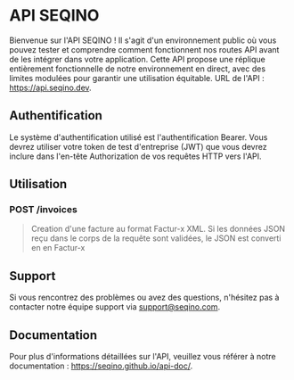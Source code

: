 # API SEQINO

Bienvenue sur l'API SEQINO ! Il s'agit d'un environnement public où vous pouvez tester et comprendre comment fonctionnent nos routes API avant de les intégrer dans votre application. Cette API propose une réplique entièrement fonctionnelle de notre environnement en direct, avec des limites modulées pour garantir une utilisation équitable.
URL de l'API : https://api.seqino.dev.

## Authentification
Le système d'authentification utilisé est l'authentification Bearer. Vous devrez utiliser votre token de test d'entreprise (JWT) que vous devrez inclure dans l'en-tête Authorization de vos requêtes HTTP vers l'API.

## Utilisation
### POST /invoices
> Creation d'une facture au format Factur-x XML. Si les données JSON reçu dans le corps de la requête sont validées, le JSON est converti en en Factur-x

## Support
Si vous rencontrez des problèmes ou avez des questions, n'hésitez pas à contacter notre équipe support via support@seqino.com.

## Documentation
Pour plus d'informations détaillées sur l'API, veuillez vous référer à notre documentation : https://seqino.github.io/api-doc/.

